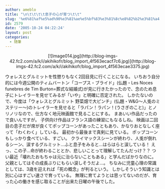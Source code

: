 ```yaml
---
author: ameblo
title: "\n\t\t\t\t息子の心が育つ\t\t"
slug: '%e6%81%af%e5%ad%90%e3%81%ae%e5%bf%83%e3%81%8c%e8%82%b2%e3%81%a4'
id: 2579
date: '2005-10-24 04:22:24'
layout: post
categories:
  - 随筆
---
```


<div align="center">[![Image014.jpg](http://blog-imgs-42.fc2.com/a/k/i/akihikofr/blog_import_4f563ecacf7c6.jpg)](http://blog-imgs-42.fc2.com/a/k/i/akihikofr/blog_import_4f563ecae3375.jpg)</div>

ウォレスとグルミットを性懲りもなく2回目見に行くことになる。 いちおう自分的には今週公開のティムバートン「コープス・ブライド」(仏題・Les Noces funebres de Tim Burton=葬式な結婚式)が見に行きたかったので、念のため息子にトレイラーを見せてみるが「いや」と明確に否定された。 しかたないので、今度は「ウォレスとグルミット 野菜畑で大ピンチ」(仏題・W&G～人兎のミステリー～)のトレイラーを見せると「ラパン！ラパン！(うさぎのこと)」とノリノリなので、仕方なく地元映画館で見ることにする。 まあいい作品だったので良いんですが。 子供向け作品はフランス語の練習にもなるしね。 映画は二回目の息子だが席が良くてポップコーンがあったこともあり、かなりおとなしく座って「わくわく」している。 最初から最後まで真剣に見ている。 ポップコーンもしっかり食べている、すごい。 クライマックスシーンが終わり、人兎が倒れるシーン、涙するグルミット…ふと息子をみると…はらはらと涙している！ えっ、この子…命が終わることとか、悲しいことって理解してたんだっけ？？ つい最近「壊れたおもちゃは元に治らないこともある」と学んだばかりなのに。 父親としてはその成長ぶりにもらい涙しそうだよ…。 ちなみに児童心理の常識としては、3歳を迎えれば「死の概念」が判るという。 しかしそういう知識とは別に心はすごい速さで育っている。 無理に育てようとは思ってないのだが、育った心の働きを感じ取ることが出来た日曜の午後でした。
